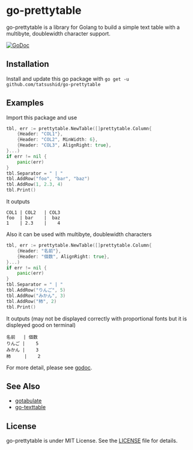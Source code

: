 go-prettytable
==============

go-prettytable is a library for Golang to build a simple text table with a
multibyte, doublewidth character support.

[![GoDoc](https://godoc.org/github.com/tatsushid/go-prettytable?status.svg)](https://godoc.org/github.com/tatsushid/go-prettytable)

## Installation

Install and update this go package with `go get -u
github.com/tatsushid/go-prettytable`

## Examples

Import this package and use

```go
tbl, err := prettytable.NewTable([]prettytable.Column{
	{Header: "COL1"},
	{Header: "COL2", MinWidth: 6},
	{Header: "COL3", AlignRight: true},
}...)
if err != nil {
	panic(err)
}
tbl.Separator = " | "
tbl.AddRow("foo", "bar", "baz")
tbl.AddRow(1, 2.3, 4)
tbl.Print()
```

It outputs

```
COL1 | COL2   | COL3
foo  | bar    |  baz
1    | 2.3    |    4
```

Also it can be used with multibyte, doublewidth characters

```go
tbl, err := prettytable.NewTable([]prettytable.Column{
	{Header: "名前"},
	{Header: "個数", AlignRight: true},
}...)
if err != nil {
	panic(err)
}
tbl.Separator = " | "
tbl.AddRow("りんご", 5)
tbl.AddRow("みかん", 3)
tbl.AddRow("柿", 2)
tbl.Print()
```

It outputs (may not be displayed correctly with proportional fonts but it
is displeyed good on terminal)

```
名前   | 個数
りんご |    5
みかん |    3
柿     |    2
```

For more detail, please see [godoc][godoc].

## See Also
- [gotabulate](https://github.com/bndr/gotabulate)
- [go-texttable](https://github.com/syohex/go-texttable)

## License
go-prettytable is under MIT License. See the [LICENSE][license] file for
details.

[godoc]: http://godoc.org/github.com/tatsushid/go-prettytable
[license]: https://github.com/tatsushid/go-prettytable/blob/master/LICENSE
